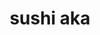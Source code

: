 ---
layout: place
title: "sushi aka"
permalink: /virginia/suffolk/sushi-aka.html
stateAbbr: VA
stateName: Virginia
cityName: Suffolk
place_id: ChIJb21qDw0PsIkRcdgDM7rjRCM
photos:
  - name: >-
      places/ChIJb21qDw0PsIkRcdgDM7rjRCM/photos/AeeoHcKfq3W0JKt2EE1jC0wKPzCCea2l-GlN2WqN5EEl4_DatpwiXu26dWtJ9XMYd4zD-P4MqfwA1I8TyBHFbRLh8yT17XKOrfdPTmo0PZ2zYQ7Rohuv9pDB5NyU-ZCz-ulNQ7dc9hFAO6IihSpIYo6OmaM7CpZH0S2yeU3HGgUE_FNvOBlq7DeWGr4JUHevCAHGdS6Z4lbM43GAjAeFHzPO5AdszPOsR_hOGdoep3Df4u-OUZTCyyvTCdZkM94d1k9Vq5an6CgOaRNDXcgGctf5TCIrLP7WEEYUNvurEL3BQDd0eVa6-lPjY7vv3nmMnROduPbWlxZ56VZguwzNHm6SiiYmMceV5jU-C2sm0EMPnc-1Q9ycGVWGmckgpHNuXho-4kn3s46eDIf9FEmIR4Gl1cOHb_4vy9X58D4jHFIqlMEnRg
    widthPx: 4800
    heightPx: 3253
    authorAttributions:
      - displayName: SC
        uri: https://maps.google.com/maps/contrib/112953678517521258705
        photoUri: >-
          https://lh3.googleusercontent.com/a-/ALV-UjUHBZpR4W-mDkfcpyB37fHkwl07nqo5O-9jyfVtPlL9V0fEcEe7=s100-p-k-no-mo
    flagContentUri: >-
      https://www.google.com/local/imagery/report/?cb_client=maps_api_places.places_api&image_key=!1e10!2sCIHM0ogKEICAgICKt52beA&hl=en-US
    googleMapsUri: >-
      https://www.google.com/maps/place//data=!3m4!1e2!3m2!1sCIHM0ogKEICAgICKt52beA!2e10!4m2!3m1!1s0x89b00f0d0f6a6d6f:0x2344e3ba3303d871
  - name: >-
      places/ChIJb21qDw0PsIkRcdgDM7rjRCM/photos/AeeoHcI30vk87hPie7aoD7Lzj6ukT45oko7gx3Dv3R96sKFhNjvhASHw-B2beCGzK7SBJWkfcaA0St7vQjrFIfVAWnrJOTvx1Puyo5WSLauTJiEjyBllCZDJKKxeoPre1U3p_AeQ5gSKE8wFJtDsMmnzgQlZn0ZR3Z-hvHvJZRjHg8dv33jmUaxNytvPS7xzbI4z2RrrKgRzPmgWkywXYorQ8IlhQxKtZlvN7Fc-G80RflYRvR_IaoRBR_LxJKLnNPyW0sOxiUphwdshhaObLfu4LyakOvzeLI0XgH79nl5DygEHKA
    widthPx: 3024
    heightPx: 4032
    authorAttributions:
      - displayName: sushi aka
        uri: https://maps.google.com/maps/contrib/110259548207316826585
        photoUri: >-
          https://lh3.googleusercontent.com/a-/ALV-UjVrkpPrHW3XsU_CQ70KEIHD3ifJteNRrY44Li6FuFdM6Wf5Qjw=s100-p-k-no-mo
    flagContentUri: >-
      https://www.google.com/local/imagery/report/?cb_client=maps_api_places.places_api&image_key=!1e10!2sAF1QipMQUiukU807jfFErE9p05sQk3hd4_flfGCHLjeb&hl=en-US
    googleMapsUri: >-
      https://www.google.com/maps/place//data=!3m4!1e2!3m2!1sAF1QipMQUiukU807jfFErE9p05sQk3hd4_flfGCHLjeb!2e10!4m2!3m1!1s0x89b00f0d0f6a6d6f:0x2344e3ba3303d871
  - name: >-
      places/ChIJb21qDw0PsIkRcdgDM7rjRCM/photos/AeeoHcJUKbNjUc0NNv_syM7tVhEZOCyHRF3u0Yt7e8_nvKva93kG0V0B36SiUe1D75SwFHONBirDkzcmfHkean6lCIK8u1luDMfb-2JP7lJeIxDCq-wmwdrVAsuJnUk9cAAJ2IyI1wXPeIGf0cLeWeZFg8F2mOC53dorTU_gEnZI15AGQi-zGoDtJtpbCcTcynrcJmH-TxYzfld7Eyrfk3VXYaFPgBWz-rH7GFX7xDAAO29xmZheHFjDG267AYPEG0BQJvsP60pCM2rBt66gf7x7RpF7pELYEcc__07OgYshLARjcQ
    widthPx: 612
    heightPx: 408
    authorAttributions:
      - displayName: sushi aka
        uri: https://maps.google.com/maps/contrib/110259548207316826585
        photoUri: >-
          https://lh3.googleusercontent.com/a-/ALV-UjVrkpPrHW3XsU_CQ70KEIHD3ifJteNRrY44Li6FuFdM6Wf5Qjw=s100-p-k-no-mo
    flagContentUri: >-
      https://www.google.com/local/imagery/report/?cb_client=maps_api_places.places_api&image_key=!1e10!2sAF1QipNoxIforidqCH0CRsuhzvgWKbpSTnNKnHvSW8ax&hl=en-US
    googleMapsUri: >-
      https://www.google.com/maps/place//data=!3m4!1e2!3m2!1sAF1QipNoxIforidqCH0CRsuhzvgWKbpSTnNKnHvSW8ax!2e10!4m2!3m1!1s0x89b00f0d0f6a6d6f:0x2344e3ba3303d871
  - name: >-
      places/ChIJb21qDw0PsIkRcdgDM7rjRCM/photos/AeeoHcKn_UZdf1_f7PIk1tTh_7pgkfH0o2g54be3GHf7z3Km1pk_wqpFOT_iUOiuzwKPbq3zc03AH15KCln1QPzoT9D63aLQo39K7TATu8l64Fg_3wZPJ2T3IzS_jPHC88jUnQVv0brqu6JSqgS84lkOqsDjPRdu44iKgq2_zGC6PXbhGjQ7i_oDygaLsNjd_rG08l81YlXrewrFN5-eLMCcSicp6oiK5zmiC_sWQpsZFccNAg8DoTN-js2BMB77zr1uDknfScQL53cIIiNPFpdcZfOpG17EznFy1NXoXgAhIjF0TEXtFFQGCbTheh519FjbQoS4O4iXHgS-2rL1vnl1TA0lueG3OUp9PkkLe3lVGyh3WdnCVUoNgpoDP1lNy6c_w2qb1h-GGIXKCZlnIppepv671QU-_eGnLRl5Yl8AFGatMQ
    widthPx: 4000
    heightPx: 3000
    authorAttributions:
      - displayName: Y Y
        uri: https://maps.google.com/maps/contrib/117118267416888379972
        photoUri: >-
          https://lh3.googleusercontent.com/a/ACg8ocKTK0VDpLG8l0gMAQVsZDiqa6yH0092bT-MAOD-ZYF9x5BSHs1e=s100-p-k-no-mo
    flagContentUri: >-
      https://www.google.com/local/imagery/report/?cb_client=maps_api_places.places_api&image_key=!1e10!2sCIHM0ogKEICAgICvz6ewOg&hl=en-US
    googleMapsUri: >-
      https://www.google.com/maps/place//data=!3m4!1e2!3m2!1sCIHM0ogKEICAgICvz6ewOg!2e10!4m2!3m1!1s0x89b00f0d0f6a6d6f:0x2344e3ba3303d871
  - name: >-
      places/ChIJb21qDw0PsIkRcdgDM7rjRCM/photos/AeeoHcJ5vxy3Y1J1_pJqx6iHHak87zHw8Rt801OdRAY91OhWsT2585YBAv9pLz8NL3Vo-AMB5dgSiJ37ozR7_3gyVHPxbs3WMF2s0acLhowb7r-cmNJ6GfbJlEZ2ecGFJPwWozPk8Zny9vrFIpekKMTJyA6Jmv5sK-n8pWbkdSAYumQhauaoG3yNE19z88u1KfVCEd-iUy8mLXewyaL62nkFE5oaUCp2p5iKFpg-56MdH3gS3J96cj1rz5UltSkpJV5wRZzbw_WxMCspZ0ueJrlnOXhYwNpaqdnJPVbpukd5e8f5TWvAzKRLcAqayho8Ca0dibvFyqbuumvqldByy52Bo1H_QZYoTspsLprfZ187HjGbsukVnd6_M5oQmTgcTSw-bGVweFNyKv1PWaA8SAAhKdVKmh_E9_df7e1MbwJH4uq2s-w
    widthPx: 3024
    heightPx: 4032
    authorAttributions:
      - displayName: Lexie Redd
        uri: https://maps.google.com/maps/contrib/101415576870035089560
        photoUri: >-
          https://lh3.googleusercontent.com/a/ACg8ocIFuq3m-hOItBeQqDCjvo40ze8Kwiq3AaKdMjuWOqTaeyGQug=s100-p-k-no-mo
    flagContentUri: >-
      https://www.google.com/local/imagery/report/?cb_client=maps_api_places.places_api&image_key=!1e10!2sCIHM0ogKEICAgIDH59XzkQE&hl=en-US
    googleMapsUri: >-
      https://www.google.com/maps/place//data=!3m4!1e2!3m2!1sCIHM0ogKEICAgIDH59XzkQE!2e10!4m2!3m1!1s0x89b00f0d0f6a6d6f:0x2344e3ba3303d871
  - name: >-
      places/ChIJb21qDw0PsIkRcdgDM7rjRCM/photos/AeeoHcI_FEmYR-PmrTjYZk7XlfvSdLAzsXvgZlS3AcVi-i5CoPUI05Jb53BOr3-qHODGxEdHUy0HqrLDp2DK9LqQusnEzRbh6lFsyXXBwE5uiM9VYn-jEiYvAHKimsRQxx-7TjoPHsJg3MXJ8yGqaimXoDECqtuim2z6XMpHOYGTJ_7sbeiqCdEbX0MKZk7TdCDLOW5VFODWxK3y9VTKGIzKXsxEzZ2UE24HhZM40ixfAL9etLLKJuqYF5GP2heZiVrxIFmM3Rc_l8TGppGAydaBi2GMbTrX5_dzgBnyYg1FUT21-Fev7xnQ0nngntfjPfBMvcw9-zaree3ZTHKWLFjHZbJ0cXwDvI9euSVCeypEYG0cv-nf0fmeFxrDiwEesUMmXXVzXIhzx0JGpx-OUefMQN73kwOdYDs5Km3JA34X2MHizc4
    widthPx: 4000
    heightPx: 3000
    authorAttributions:
      - displayName: Y Y
        uri: https://maps.google.com/maps/contrib/117118267416888379972
        photoUri: >-
          https://lh3.googleusercontent.com/a/ACg8ocKTK0VDpLG8l0gMAQVsZDiqa6yH0092bT-MAOD-ZYF9x5BSHs1e=s100-p-k-no-mo
    flagContentUri: >-
      https://www.google.com/local/imagery/report/?cb_client=maps_api_places.places_api&image_key=!1e10!2sCIHM0ogKEICAgICv8Zin4wE&hl=en-US
    googleMapsUri: >-
      https://www.google.com/maps/place//data=!3m4!1e2!3m2!1sCIHM0ogKEICAgICv8Zin4wE!2e10!4m2!3m1!1s0x89b00f0d0f6a6d6f:0x2344e3ba3303d871
  - name: >-
      places/ChIJb21qDw0PsIkRcdgDM7rjRCM/photos/AeeoHcIQ4ZxGPCyOLAkcCWURnn2Hm9T5TNumz-wVsN6I70NV84cRc28mqMSo2ODsvyOOJO-hwLiV6zXIdDV6ZyyYDfVoJllfgAAGUc5z3bI_h9Gen37tBe2yQW1bcPq7IoOVcmbh5wo2Qa-hE_OTWr_Lf6Id_6M8GeSZaZnQb9Gh-HNcyIvnbrdpqipTyq3NZ14Mx5kqYA9ual8xaCDVER6siNPaD6ugP_sDqWwVqhj7od5zqNnhXhRjtEuu38S2jD7ff1pa2qGb2UnNHh9XGFZGq4a2EF2XCWLIdvEbLOEsnOtLgpBbC5_S1xOuRQ0NJSnxWzi_cLOYnhPZxxsM9iQq_h1sIQ-O961rvy4JkiDdY3szHAJx23dXW6W5ZWCG3VbhtkAfkPWTndlSV_jyML-T4pr5mg9X8JKtzZZ10SyXJUAXPmAq
    widthPx: 4032
    heightPx: 3024
    authorAttributions:
      - displayName: SC
        uri: https://maps.google.com/maps/contrib/112953678517521258705
        photoUri: >-
          https://lh3.googleusercontent.com/a-/ALV-UjUHBZpR4W-mDkfcpyB37fHkwl07nqo5O-9jyfVtPlL9V0fEcEe7=s100-p-k-no-mo
    flagContentUri: >-
      https://www.google.com/local/imagery/report/?cb_client=maps_api_places.places_api&image_key=!1e10!2sCIHM0ogKEICAgIDJxaXh_gE&hl=en-US
    googleMapsUri: >-
      https://www.google.com/maps/place//data=!3m4!1e2!3m2!1sCIHM0ogKEICAgIDJxaXh_gE!2e10!4m2!3m1!1s0x89b00f0d0f6a6d6f:0x2344e3ba3303d871
  - name: >-
      places/ChIJb21qDw0PsIkRcdgDM7rjRCM/photos/AeeoHcLbMgX4ffl0dp_cbbnxFfp6gErBS7SeVM5ZCidDn5VK79ct-k7L5QWVd_pmCi82JKTxvjfmf_df47_-WSx3FInc2USJvdz0TxFAOvzYTB3M4ymOEXkzRDXiQD-HhVydZSJLAzvOo6wDkshV-K5b8nUnsKpwP87c4MvEU0Ai4uMKfKfCm5xpawPZzqfmgtVFuxt7WKSeNpndO3H0Au2CqFWoPepfNu2Wnyz9rKG2fOVNaYN5zhq9argn0-JxJMKAwO8Q32pb5k9OHRNzKGMS7zds8vPSiOrt__y0yZkE4ULx3Sbqn3AATqVdIxAYloB9LTYdnnCRzFBdS9HIrdpLpIoA0_XOHlfU8V7ZyIQX-OtQiBe-8Ev1FXDbgjivz_tWvVE4xYLW1FxCQ6RVmPvLk3Oh_vM0WEEc1aTnm5Xa5XERyQ
    widthPx: 3024
    heightPx: 4032
    authorAttributions:
      - displayName: Lexie Redd
        uri: https://maps.google.com/maps/contrib/101415576870035089560
        photoUri: >-
          https://lh3.googleusercontent.com/a/ACg8ocIFuq3m-hOItBeQqDCjvo40ze8Kwiq3AaKdMjuWOqTaeyGQug=s100-p-k-no-mo
    flagContentUri: >-
      https://www.google.com/local/imagery/report/?cb_client=maps_api_places.places_api&image_key=!1e10!2sCIHM0ogKEICAgIDH59XzUQ&hl=en-US
    googleMapsUri: >-
      https://www.google.com/maps/place//data=!3m4!1e2!3m2!1sCIHM0ogKEICAgIDH59XzUQ!2e10!4m2!3m1!1s0x89b00f0d0f6a6d6f:0x2344e3ba3303d871
  - name: >-
      places/ChIJb21qDw0PsIkRcdgDM7rjRCM/photos/AeeoHcIhHbczJBJw-jKk54gbjaOWox27OrbxgMS9hf2tD0avV2OyyCiuR3eZlSeGGMBiGgddbc1OxOLYKJBEAD9siXTvv3d3QqO7YulWAyyoYnNr4dOhOPi3fqYTTb4qMpGtBmHUocWC5r3pTkOi6i6ktaSvi0KJddFKP_HIeVpr-Ya9yePCz8gufVWnrO50ytTZeaOL5V9BMYyRaGWP4rt2w1iqrpl_4B-2y0RZZcmMlfQRZ0TUzMtH31Sls4MdFXv3WQkLvEad2ZM6FP2_u8HtT_w0KFHxKc8vBP99xQ2R7sPGP541inJwhVmt4EXATPxaaHG8I3Ry42W6IPrlnI5UnoKa3aoBn06N3asdgxGgeZqVDFN-KhIIFkYTyW410Zf_5f0aB0lPRmxndDigTHVqwMGNOtI21W7wvhN1Jphmcn6uOl90
    widthPx: 3024
    heightPx: 4032
    authorAttributions:
      - displayName: Ginny Rowe
        uri: https://maps.google.com/maps/contrib/109583774939023786805
        photoUri: >-
          https://lh3.googleusercontent.com/a-/ALV-UjXtWU80EU4VIzTo6CIxP7NNLiXhtpry22FrtP9BGr2Rn3Sl-koC=s100-p-k-no-mo
    flagContentUri: >-
      https://www.google.com/local/imagery/report/?cb_client=maps_api_places.places_api&image_key=!1e10!2sCIHM0ogKEICAgIDrmNDn3QE&hl=en-US
    googleMapsUri: >-
      https://www.google.com/maps/place//data=!3m4!1e2!3m2!1sCIHM0ogKEICAgIDrmNDn3QE!2e10!4m2!3m1!1s0x89b00f0d0f6a6d6f:0x2344e3ba3303d871
  - name: >-
      places/ChIJb21qDw0PsIkRcdgDM7rjRCM/photos/AeeoHcKfInulnGR3hOI7J0UTOr5wmJE2xs85POKgOCiRO4Qx--TU_mgUStmRDWAL1GkQvMzID1TAjZm9Yi449WQnTJEXZ1hPXt4VejqY49C_8bH7oBOaVkkajVAkL0RCJTOLGA02Xm1OmpH4OVk_9wpodt3ULlElRoon-t1Oa-90n1LHQJKMcqoPkwkbfKthmO1A_X1_NXHBtPIbBTAXTK3b0CYlsbbqcCCt9Cjj62DK6CwqiVfRrWkoJSbPYFPxMCo_RAlRCenj38jBQEtnmk4NMr0VqgvhXiG9Wcxl7Cly4O8FU56qw3DACvEtNFpjM4DTKaIPlMGQeIU323cbPAtY-SW_-NeXIdpraYAXEWZJ0ZbxETU8SmIggkV0OpJc68gFLjjrIjUDwAx4Z38IoNymqe50gsjq2-Tq6Bef-vLKOQ6HYw
    widthPx: 4000
    heightPx: 2252
    authorAttributions:
      - displayName: Y Y
        uri: https://maps.google.com/maps/contrib/117118267416888379972
        photoUri: >-
          https://lh3.googleusercontent.com/a/ACg8ocKTK0VDpLG8l0gMAQVsZDiqa6yH0092bT-MAOD-ZYF9x5BSHs1e=s100-p-k-no-mo
    flagContentUri: >-
      https://www.google.com/local/imagery/report/?cb_client=maps_api_places.places_api&image_key=!1e10!2sCIHM0ogKEICAgICz8q3uHg&hl=en-US
    googleMapsUri: >-
      https://www.google.com/maps/place//data=!3m4!1e2!3m2!1sCIHM0ogKEICAgICz8q3uHg!2e10!4m2!3m1!1s0x89b00f0d0f6a6d6f:0x2344e3ba3303d871
address: 116 W Washington St, Suffolk, VA 23434, USA
street: 116 W Washington St
city: Suffolk
state: VA
zip: '23434'
country: USA
neighborhood: null
latitude: '36.728487'
longitude: '-76.583566'
accessibility_options:
  wheelchairAccessibleParking: true
  wheelchairAccessibleEntrance: true
  wheelchairAccessibleRestroom: true
  wheelchairAccessibleSeating: true
business_status: OPERATIONAL
name: sushi aka
google_maps_links:
  directionsUri: >-
    https://www.google.com/maps/dir//''/data=!4m7!4m6!1m1!4e2!1m2!1m1!1s0x89b00f0d0f6a6d6f:0x2344e3ba3303d871!3e0
  placeUri: https://maps.google.com/?cid=2541406478603114609
  writeAReviewUri: >-
    https://www.google.com/maps/place//data=!4m3!3m2!1s0x89b00f0d0f6a6d6f:0x2344e3ba3303d871!12e1
  reviewsUri: >-
    https://www.google.com/maps/place//data=!4m4!3m3!1s0x89b00f0d0f6a6d6f:0x2344e3ba3303d871!9m1!1b1
  photosUri: >-
    https://www.google.com/maps/place//data=!4m3!3m2!1s0x89b00f0d0f6a6d6f:0x2344e3ba3303d871!10e5
primary_type: Asian Restaurant
opening_hours:
  regular: null
  current: null
secondary_opening_hours:
  regular:
    weekdayDescriptions: null
    type: null
  current:
    weekdayDescriptions: null
    type: null
phone: (757) 923-1160
price_level: null
price_range: $30 &ndash; $50
rating: '4.7'
rating_count: 338
website: http://www.sushiaka.com/
description: null
reviews:
  - name: >-
      places/ChIJb21qDw0PsIkRcdgDM7rjRCM/reviews/ChdDSUhNMG9nS0VJQ0FnSUNQcm9EUzBRRRAB
    relativePublishTimeDescription: 4 months ago
    rating: 5
    text:
      text: >-
        We love this restaurant! Hands down the BEST sushi/sashimi in Hampton
        Roads area and abroad. You know it’s going to be a quality sushi
        restaurant when the sushi chef owns it. It’s a small intimate
        atmosphere, and their staff is only a few people. Everyone who works
        there is like a family. Every dish including the desserts are made in
        house, and they use fresh seasonal produce sourced from local farms. If
        you’re not 100% a fan of sushi or fish they have some incredible pork,
        beef and chicken dishes as well. Sometimes they’ll feature Kobe beef
        cuts. Yum! Our family loves sushi and most of the time when we order
        takeout or dine in we give them a budget for a sushi platter, and tell
        them what our likes and dislikes are and Chef Mike will create an
        amazing assortment for us. A home run every time. During cooler months
        they’ll have pork belly ramen, which my daughter craves it’s so good.
        All around I highly recommend Sushi Aka to everyone who visits Suffolk
        or lives in the area. I’ve met people from Richmond who make it a
        special point to eat there. It’s a gem in downtown Suffolk. Support
        local small businesses and help local math!
      languageCode: en
    originalText:
      text: >-
        We love this restaurant! Hands down the BEST sushi/sashimi in Hampton
        Roads area and abroad. You know it’s going to be a quality sushi
        restaurant when the sushi chef owns it. It’s a small intimate
        atmosphere, and their staff is only a few people. Everyone who works
        there is like a family. Every dish including the desserts are made in
        house, and they use fresh seasonal produce sourced from local farms. If
        you’re not 100% a fan of sushi or fish they have some incredible pork,
        beef and chicken dishes as well. Sometimes they’ll feature Kobe beef
        cuts. Yum! Our family loves sushi and most of the time when we order
        takeout or dine in we give them a budget for a sushi platter, and tell
        them what our likes and dislikes are and Chef Mike will create an
        amazing assortment for us. A home run every time. During cooler months
        they’ll have pork belly ramen, which my daughter craves it’s so good.
        All around I highly recommend Sushi Aka to everyone who visits Suffolk
        or lives in the area. I’ve met people from Richmond who make it a
        special point to eat there. It’s a gem in downtown Suffolk. Support
        local small businesses and help local math!
      languageCode: en
    authorAttribution:
      displayName: Hillarey Breedlove
      uri: https://www.google.com/maps/contrib/118414045824468089184/reviews
      photoUri: >-
        https://lh3.googleusercontent.com/a/ACg8ocIPfVDMVqL_wNrKE26HAZ-tThdP3kgiq3wUSEPP4POZt_T7bg=s128-c0x00000000-cc-rp-mo
    publishTime: '2024-11-24T13:28:32.615648Z'
    flagContentUri: >-
      https://www.google.com/local/review/rap/report?postId=ChdDSUhNMG9nS0VJQ0FnSUNQcm9EUzBRRRAB&d=17924085&t=1
    googleMapsUri: >-
      https://www.google.com/maps/reviews/data=!4m6!14m5!1m4!2m3!1sChdDSUhNMG9nS0VJQ0FnSUNQcm9EUzBRRRAB!2m1!1s0x89b00f0d0f6a6d6f:0x2344e3ba3303d871
  - name: >-
      places/ChIJb21qDw0PsIkRcdgDM7rjRCM/reviews/ChZDSUhNMG9nS0VJQ0FnSURybU5DYkVnEAE
    relativePublishTimeDescription: 9 months ago
    rating: 5
    text:
      text: >-
        We had a really good experience. Food is awesome and service is good.
        The atmosphere is a bit dark lighting so elders have to use a flashlight
        on their phone to see. First, the chef offers a tasty free tuna and
        avocado starter. I got a Roppongi drink and it was great! The chicken
        teriyaki is SO good. The rainbow roll is so good too!! It’s dessert week
        so they offered a banana split and strawberry cheesecake and they were
        to DIE for! Definitely recommend checking this place out! Mike is
        awesome!
      languageCode: en
    originalText:
      text: >-
        We had a really good experience. Food is awesome and service is good.
        The atmosphere is a bit dark lighting so elders have to use a flashlight
        on their phone to see. First, the chef offers a tasty free tuna and
        avocado starter. I got a Roppongi drink and it was great! The chicken
        teriyaki is SO good. The rainbow roll is so good too!! It’s dessert week
        so they offered a banana split and strawberry cheesecake and they were
        to DIE for! Definitely recommend checking this place out! Mike is
        awesome!
      languageCode: en
    authorAttribution:
      displayName: Ginny Rowe
      uri: https://www.google.com/maps/contrib/109583774939023786805/reviews
      photoUri: >-
        https://lh3.googleusercontent.com/a-/ALV-UjXtWU80EU4VIzTo6CIxP7NNLiXhtpry22FrtP9BGr2Rn3Sl-koC=s128-c0x00000000-cc-rp-mo-ba4
    publishTime: '2024-07-14T01:13:38.947332Z'
    flagContentUri: >-
      https://www.google.com/local/review/rap/report?postId=ChZDSUhNMG9nS0VJQ0FnSURybU5DYkVnEAE&d=17924085&t=1
    googleMapsUri: >-
      https://www.google.com/maps/reviews/data=!4m6!14m5!1m4!2m3!1sChZDSUhNMG9nS0VJQ0FnSURybU5DYkVnEAE!2m1!1s0x89b00f0d0f6a6d6f:0x2344e3ba3303d871
  - name: >-
      places/ChIJb21qDw0PsIkRcdgDM7rjRCM/reviews/ChZDSUhNMG9nS0VJQ0FnSURkNmZ6UExBEAE
    relativePublishTimeDescription: a year ago
    rating: 5
    text:
      text: >-
        Wow! Just wow! This hidden gem is a MUST VISIT! Dinner here was
        absolutely amazing from start to finish. The service was superb, the
        staff was very friendly and extremely attentive, I couldn't ask for
        better.


        We got the calamari and one of the appetizer specials. Both were
        awesome. The dipping sauce for the calamari was on another level!


        My friend and I both got platters, he got the 40 piece sashimi combo and
        I got the chef's choice platter. The food was absolutely stunning. The
        quality was immaculate, some of the best sushi I've had outside of
        Japan.


        I ordered dessert, got the blackberry swirl icecream, it was stunning!


        All in all an outstanding experience. I'll definitely be back and I
        cannot express how highly I recommend this place.
      languageCode: en
    originalText:
      text: >-
        Wow! Just wow! This hidden gem is a MUST VISIT! Dinner here was
        absolutely amazing from start to finish. The service was superb, the
        staff was very friendly and extremely attentive, I couldn't ask for
        better.


        We got the calamari and one of the appetizer specials. Both were
        awesome. The dipping sauce for the calamari was on another level!


        My friend and I both got platters, he got the 40 piece sashimi combo and
        I got the chef's choice platter. The food was absolutely stunning. The
        quality was immaculate, some of the best sushi I've had outside of
        Japan.


        I ordered dessert, got the blackberry swirl icecream, it was stunning!


        All in all an outstanding experience. I'll definitely be back and I
        cannot express how highly I recommend this place.
      languageCode: en
    authorAttribution:
      displayName: Juniper Shively
      uri: https://www.google.com/maps/contrib/115481669022595550117/reviews
      photoUri: >-
        https://lh3.googleusercontent.com/a/ACg8ocKFRV8puVeespXrDyafFiwvRrv3zPj4xvxdOQdSXsk1ChdWcQ=s128-c0x00000000-cc-rp-mo-ba4
    publishTime: '2024-02-24T23:36:51.269614Z'
    flagContentUri: >-
      https://www.google.com/local/review/rap/report?postId=ChZDSUhNMG9nS0VJQ0FnSURkNmZ6UExBEAE&d=17924085&t=1
    googleMapsUri: >-
      https://www.google.com/maps/reviews/data=!4m6!14m5!1m4!2m3!1sChZDSUhNMG9nS0VJQ0FnSURkNmZ6UExBEAE!2m1!1s0x89b00f0d0f6a6d6f:0x2344e3ba3303d871
  - name: >-
      places/ChIJb21qDw0PsIkRcdgDM7rjRCM/reviews/ChZDSUhNMG9nS0VJQ0FnSURGMnN1RVNnEAE
    relativePublishTimeDescription: 5 months ago
    rating: 5
    text:
      text: >-
        The most authentic sushi and sashimi place I ever tasted here in
        Virginia! We were station in Japan for 3 years and I fall in love with
        their culture, place and food. We’ve been here 5 years now, so far this
        is the best place I found. This place is so amazing and so authentic
        sushi, specially the sashimi! AKA is local and own by the chief that
        work closely with the famous Japanese sushi chef from Philadelphia! I
        don’t know if you’re that craze with sushi and sashimi to drive an hour
        away but it’s all worth it! It’s the closest one from authentic Japanese
        sushi and sashimi! From their salad, appetizer, main course, up to
        dessert (red bean cream brûlée) ! Even their alcohol is really good!.

        Highly recommended!
      languageCode: en
    originalText:
      text: >-
        The most authentic sushi and sashimi place I ever tasted here in
        Virginia! We were station in Japan for 3 years and I fall in love with
        their culture, place and food. We’ve been here 5 years now, so far this
        is the best place I found. This place is so amazing and so authentic
        sushi, specially the sashimi! AKA is local and own by the chief that
        work closely with the famous Japanese sushi chef from Philadelphia! I
        don’t know if you’re that craze with sushi and sashimi to drive an hour
        away but it’s all worth it! It’s the closest one from authentic Japanese
        sushi and sashimi! From their salad, appetizer, main course, up to
        dessert (red bean cream brûlée) ! Even their alcohol is really good!.

        Highly recommended!
      languageCode: en
    authorAttribution:
      displayName: michelle Estes
      uri: https://www.google.com/maps/contrib/117399633029066181685/reviews
      photoUri: >-
        https://lh3.googleusercontent.com/a-/ALV-UjUeIVS3zdiSsOE5aoDZv5H7mswFhTAszmdhIRkrRP3u5bVgoGVthw=s128-c0x00000000-cc-rp-mo-ba5
    publishTime: '2024-10-24T01:26:26.491588Z'
    flagContentUri: >-
      https://www.google.com/local/review/rap/report?postId=ChZDSUhNMG9nS0VJQ0FnSURGMnN1RVNnEAE&d=17924085&t=1
    googleMapsUri: >-
      https://www.google.com/maps/reviews/data=!4m6!14m5!1m4!2m3!1sChZDSUhNMG9nS0VJQ0FnSURGMnN1RVNnEAE!2m1!1s0x89b00f0d0f6a6d6f:0x2344e3ba3303d871
  - name: >-
      places/ChIJb21qDw0PsIkRcdgDM7rjRCM/reviews/ChdDSUhNMG9nS0VJQ0FnSUNkak5hc3V3RRAB
    relativePublishTimeDescription: a year ago
    rating: 5
    text:
      text: >-
        Excellent! We've been dying for a real sushi spot....Finally! Everything
        was fabulous! We had the chef's sashimi/sushi combo, uni soup, toro,
        cheesecake- try it all! Fish was fresh, there was a wonderful selection.
        Our waitress was also so sweet. My only complaint is that we did pay for
        something that we never received as we ordered a lot, so something got
        lost in the shuffle of bringing many dishes out. We will still return,
        we absolutely enjoyed our meal!
      languageCode: en
    originalText:
      text: >-
        Excellent! We've been dying for a real sushi spot....Finally! Everything
        was fabulous! We had the chef's sashimi/sushi combo, uni soup, toro,
        cheesecake- try it all! Fish was fresh, there was a wonderful selection.
        Our waitress was also so sweet. My only complaint is that we did pay for
        something that we never received as we ordered a lot, so something got
        lost in the shuffle of bringing many dishes out. We will still return,
        we absolutely enjoyed our meal!
      languageCode: en
    authorAttribution:
      displayName: Anitha
      uri: https://www.google.com/maps/contrib/116890191186377705866/reviews
      photoUri: >-
        https://lh3.googleusercontent.com/a-/ALV-UjXNPejI6r7Sj9D_I12KEo6L_dhZ9O2BS-CCT3gBK7bmRRckxTL-qw=s128-c0x00000000-cc-rp-mo-ba6
    publishTime: '2024-02-13T03:54:28.296125Z'
    flagContentUri: >-
      https://www.google.com/local/review/rap/report?postId=ChdDSUhNMG9nS0VJQ0FnSUNkak5hc3V3RRAB&d=17924085&t=1
    googleMapsUri: >-
      https://www.google.com/maps/reviews/data=!4m6!14m5!1m4!2m3!1sChdDSUhNMG9nS0VJQ0FnSUNkak5hc3V3RRAB!2m1!1s0x89b00f0d0f6a6d6f:0x2344e3ba3303d871
parking_options:
  freeParkingLot: true
  freeStreetParking: true
  valetParking: false
payment_options:
  acceptsCreditCards: true
  acceptsDebitCards: true
  acceptsCashOnly: false
allow_dogs: null
curbside_pickup: true
delivery: false
dine_in: true
good_for_children: null
good_for_groups: true
good_for_sports: false
live_music: false
menu_for_children: false
outdoor_seating: true
reservable: true
restroom: true
serves_beer: true
serves_breakfast: false
serves_brunch: false
serves_cocktails: true
serves_coffee: true
serves_dinner: true
serves_dessert: true
serves_lunch: null
serves_vegetarian_food: true
serves_wine: true
takeout: true

---